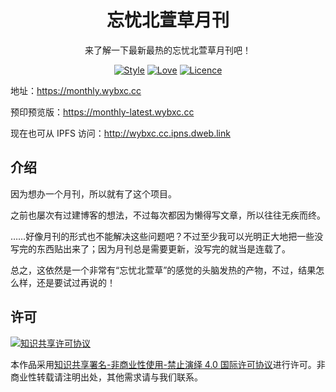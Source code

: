 <div align="center">

# 忘忧北萱草月刊

来了解一下最新最热的忘忧北萱草月刊吧！

[![Style](https://img.shields.io/badge/Style-%E5%BF%98%E5%BF%A7%E5%8C%97%E8%90%B1%E8%8D%89-8e48ff)](https://github.com/Wybxc)
[![Love](https://img.shields.io/badge/Love-100%25!-ff69b4)](https://monthly.wybxc.cc)
[![Licence](https://img.shields.io/badge/Licence-CC%20BY--NC--ND%204.0-orange)](https://creativecommons.org/licenses/by-nc-nd/4.0/deed.zh-Hans)

</div>

地址：https://monthly.wybxc.cc

预印预览版：https://monthly-latest.wybxc.cc

现在也可从 IPFS 访问：http://wybxc.cc.ipns.dweb.link

## 介绍

因为想办一个月刊，所以就有了这个项目。

之前也屡次有过建博客的想法，不过每次都因为懒得写文章，所以往往无疾而终。

……好像月刊的形式也不能解决这些问题吧？不过至少我可以光明正大地把一些没写完的东西贴出来了；因为月刊总是需要更新，没写完的就当是连载了。

总之，这依然是一个非常有“忘忧北萱草”的感觉的头脑发热的产物，不过，结果怎么样，还是要试过再说的！

## 许可

<a rel="license" href="http://creativecommons.org/licenses/by-nc-nd/4.0/"><img alt="知识共享许可协议" style="border-width:0" src="https://i.creativecommons.org/l/by-nc-nd/4.0/88x31.png" /></a>

本作品采用<a rel="license" href="http://creativecommons.org/licenses/by-nc-nd/4.0/">知识共享署名-非商业性使用-禁止演绎 4.0 国际许可协议</a>进行许可。非商业性转载请注明出处，其他需求请与我们联系。
